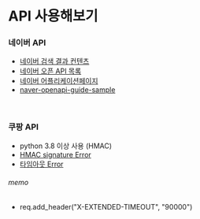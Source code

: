 # API 사용해보기


### 네이버 API 
- [네이버 검색 결과 컨텐츠](https://developers.naver.com/products/search/)
- [네이버 오픈 API 목록](https://developers.naver.com/products/intro/plan/)
- [네이버 어플리케이션페이지](https://developers.naver.com/apps/#/list)
- [naver-openapi-guide-sample](https://github.com/naver/naver-openapi-guide/tree/draft/sample)

<br>  

### 쿠팡 API
- python 3.8 이상 사용 (HMAC)
- [HMAC signature Error](https://mingtrace.tistory.com/508)
- [타임아웃 Error](https://developers.coupang.com/hc/ko/articles/360022937714-%ED%83%80%EC%9E%84%EC%95%84%EC%9B%83-timeout-%EC%97%90%EB%9F%AC%EA%B0%80-%EB%B0%9C%EC%83%9D%ED%95%A9%EB%8B%88%EB%8B%A4-)

###### memo
- req.add_header("X-EXTENDED-TIMEOUT", "90000")
